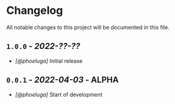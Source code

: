 # Changelog

All notable changes to this project will be documented in this file.


## `1.0.0` - *2022-??-??*

- *[@phoeluga]* Initial release



## `0.0.1` - *2022-04-03* - ALPHA

- *[@phoeluga]* Start of development
